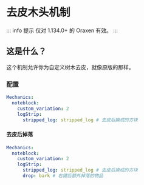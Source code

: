 # 去皮木头机制

::: info 提示
仅对 1.134.0+ 的 Oraxen 有效。
:::

## 这是什么？

这个机制允许你为自定义树木去皮，就像原版的那样。

### 配置

```YAML
Mechanics:
  noteblock:
    custom_variation: 2
    logStrip:
      stripped_log: stripped_log # 去皮后换成的方块
```

#### 去皮后掉落

```YAML
Mechanics:
  noteblock:
    custom_variation: 2
    logStrip:
      stripped_log: stripped_log # 去皮后换成的方块
      drop: bark # 右键后额外掉落的物品
```
